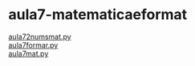 # aula7-matematicaeformat 
<a href='https://gabrielryanft.github.io/learning/cursoemvideo/python/aulas/aula7-matematicaeformat/aula72numsmat.py/' target='_blank' rel='next'>aula72numsmat.py</a><br/>
<a href='https://gabrielryanft.github.io/learning/cursoemvideo/python/aulas/aula7-matematicaeformat/aula7formar.py/' target='_blank' rel='next'>aula7formar.py</a><br/>
<a href='https://gabrielryanft.github.io/learning/cursoemvideo/python/aulas/aula7-matematicaeformat/aula7mat.py/' target='_blank' rel='next'>aula7mat.py</a><br/>
